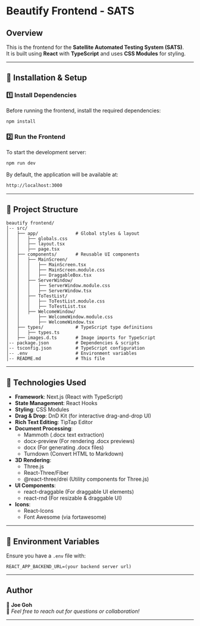 # Beautify Frontend - SATS

## Overview
This is the frontend for the **Satellite Automated Testing System (SATS)**.  
It is built using **React** with **TypeScript** and uses **CSS Modules** for styling.

---

## 🔧 Installation & Setup

### **1️⃣ Install Dependencies**
Before running the frontend, install the required dependencies:
```bash
npm install
```

### **2️⃣ Run the Frontend**
To start the development server:
```bash
npm run dev
```
By default, the application will be available at:
```bash
http://localhost:3000
```

---

## 📂 Project Structure
```
beautify frontend/
│-- src/
│   ├── app/              # Global styles & layout
│   │   ├── globals.css
│   │   ├── layout.tsx
│   │   ├── page.tsx
│   ├── components/       # Reusable UI components
│   │   ├── MainScreen/
│   │   │   ├── MainScreen.tsx
│   │   │   ├── MainScreen.module.css
│   │   │   ├── DraggableBox.tsx
│   │   ├── ServerWindow/
│   │   │   ├── ServerWindow.module.css
│   │   │   ├── ServerWindow.tsx
│   │   ├── ToTestList/
│   │   │   ├── ToTestList.module.css
│   │   │   ├── ToTestList.tsx
│   │   ├── WelcomeWindow/
│   │       ├── WelcomeWindow.module.css
│   │       ├── WelcomeWindow.tsx
│   ├── types/            # TypeScript type definitions
│   │   ├── types.ts
│   ├── images.d.ts       # Image imports for TypeScript
│-- package.json          # Dependencies & scripts
│-- tsconfig.json         # TypeScript configuration
│-- .env                  # Environment variables
│-- README.md             # This file
```

---

## 📌 Technologies Used
- **Framework**: Next.js (React with TypeScript)
- **State Management**: React Hooks
- **Styling**: CSS Modules
- **Drag & Drop**: DnD Kit (for interactive drag-and-drop UI)
- **Rich Text Editing**: TipTap Editor
- **Document Processing**:
    - Mammoth (.docx text extraction)
    - docx-preview (For rendering .docx previews)
    - docx (For generating .docx files)
    - Turndown (Convert HTML to Markdown)
- **3D Rendering**:
    - Three.js
    - React-Three/Fiber
    - @react-three/drei (Utility components for Three.js)
- **UI Components**:
    - react-draggable (For draggable UI elements)
    - react-rnd (For resizable & draggable UI)
- **Icons**:
    - React-Icons
    - Font Awesome (via fortawesome)


---

## 🔧 Environment Variables
Ensure you have a `.env` file with:
```env
REACT_APP_BACKEND_URL=(your backend server url)
```

---

## **Author**
👤 **Joe Goh**  
📩 *Feel free to reach out for questions or collaboration!*

---